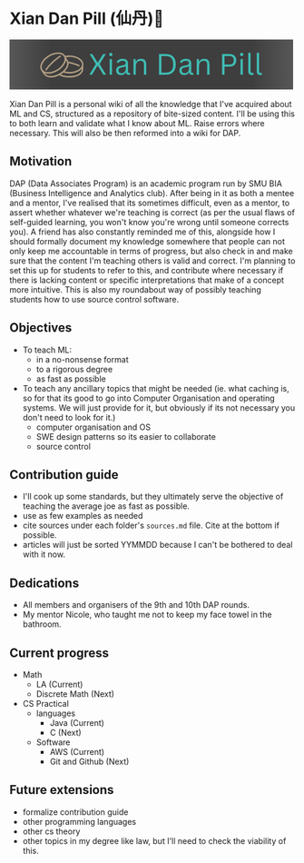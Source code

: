 # Xian Dan Pill (仙丹)💊

![PyTorch Logo](https://github.com/Zypperman/xiandan/raw/main/source/_static/img/logo_v2.png)

 Xian Dan Pill is a personal wiki of all the knowledge that I've acquired about ML and CS, structured as a repository of bite-sized content. I'll be using this to both learn and validate what I know about ML. Raise errors where necessary. This will also be then reformed into a wiki for DAP.

## Motivation

DAP (Data Associates Program) is an academic program run by SMU BIA (Business Intelligence and Analytics club). After being in it as both a mentee and a mentor, I've realised that its sometimes difficult, even as a mentor, to assert whether whatever we're teaching is correct (as per the usual flaws of self-guided learning, you won't know you're wrong until someone corrects you). A friend has also constantly reminded me of this, alongside how I should formally document my knowledge somewhere that people can not only keep me accountable in terms of progress, but also check in and make sure that the content I'm teaching others is valid and correct. I'm planning to set this up for students to refer to this, and contribute where necessary if there is lacking content or specific interpretations that make of a concept more intuitive. This is also my roundabout way of possibly teaching students how to use source control software.

## Objectives

- To teach ML:
    - in a no-nonsense format
    - to a rigorous degree
    - as fast as possible
- To teach any ancillary topics that might be needed (ie. what caching is, so for that its good to go into Computer Organisation and operating systems. We will just provide for it, but obviously if its not necessary you don't need to look for it.)
    - computer organisation and OS
    - SWE design patterns so its easier to collaborate
    - source control

## Contribution guide

- I'll cook up some standards, but they ultimately serve the objective of teaching the average joe as fast as possible.
- use as few examples as needed
- cite sources under each folder's `sources.md` file. Cite at the bottom if possible.
- articles will just be sorted YYMMDD because I can't be bothered to deal with it now.

## Dedications

- All members and organisers of the 9th and 10th DAP rounds.
- My mentor Nicole, who taught me not to keep my face towel in the bathroom.

## Current progress

- Math
    - LA (Current)
    - Discrete Math (Next)
- CS Practical
    - languages
        - Java (Current)
        - C (Next)
    - Software
        - AWS (Current)
        - Git and Github (Next)

## Future extensions

- formalize contribution guide
- other programming languages
- other cs theory
- other topics in my degree like law, but I'll need to check the viability of this.